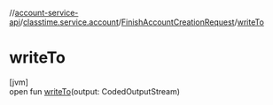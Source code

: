 //[account-service-api](../../../index.md)/[classtime.service.account](../index.md)/[FinishAccountCreationRequest](index.md)/[writeTo](write-to.md)

# writeTo

[jvm]\
open fun [writeTo](write-to.md)(output: CodedOutputStream)
